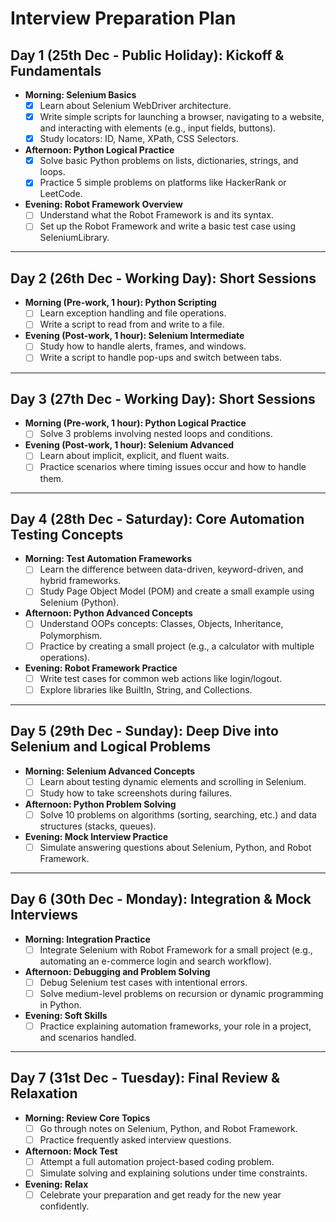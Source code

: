 # Interview Preparation Plan

## Day 1 (25th Dec - Public Holiday): Kickoff & Fundamentals
- **Morning: Selenium Basics**
  - [x] Learn about Selenium WebDriver architecture.
  - [x] Write simple scripts for launching a browser, navigating to a website, and interacting with elements (e.g., input fields, buttons).
  - [x] Study locators: ID, Name, XPath, CSS Selectors.

- **Afternoon: Python Logical Practice**
  - [x] Solve basic Python problems on lists, dictionaries, strings, and loops.
  - [x] Practice 5 simple problems on platforms like HackerRank or LeetCode.

- **Evening: Robot Framework Overview**
  - [ ] Understand what the Robot Framework is and its syntax.
  - [ ] Set up the Robot Framework and write a basic test case using SeleniumLibrary.

---

## Day 2 (26th Dec - Working Day): Short Sessions
- **Morning (Pre-work, 1 hour): Python Scripting**
  - [ ] Learn exception handling and file operations.
  - [ ] Write a script to read from and write to a file.

- **Evening (Post-work, 1 hour): Selenium Intermediate**
  - [ ] Study how to handle alerts, frames, and windows.
  - [ ] Write a script to handle pop-ups and switch between tabs.

---

## Day 3 (27th Dec - Working Day): Short Sessions
- **Morning (Pre-work, 1 hour): Python Logical Practice**
  - [ ] Solve 3 problems involving nested loops and conditions.

- **Evening (Post-work, 1 hour): Selenium Advanced**
  - [ ] Learn about implicit, explicit, and fluent waits.
  - [ ] Practice scenarios where timing issues occur and how to handle them.

---

## Day 4 (28th Dec - Saturday): Core Automation Testing Concepts
- **Morning: Test Automation Frameworks**
  - [ ] Learn the difference between data-driven, keyword-driven, and hybrid frameworks.
  - [ ] Study Page Object Model (POM) and create a small example using Selenium (Python).

- **Afternoon: Python Advanced Concepts**
  - [ ] Understand OOPs concepts: Classes, Objects, Inheritance, Polymorphism.
  - [ ] Practice by creating a small project (e.g., a calculator with multiple operations).

- **Evening: Robot Framework Practice**
  - [ ] Write test cases for common web actions like login/logout.
  - [ ] Explore libraries like BuiltIn, String, and Collections.

---

## Day 5 (29th Dec - Sunday): Deep Dive into Selenium and Logical Problems
- **Morning: Selenium Advanced Concepts**
  - [ ] Learn about testing dynamic elements and scrolling in Selenium.
  - [ ] Study how to take screenshots during failures.

- **Afternoon: Python Problem Solving**
  - [ ] Solve 10 problems on algorithms (sorting, searching, etc.) and data structures (stacks, queues).

- **Evening: Mock Interview Practice**
  - [ ] Simulate answering questions about Selenium, Python, and Robot Framework.

---

## Day 6 (30th Dec - Monday): Integration & Mock Interviews
- **Morning: Integration Practice**
  - [ ] Integrate Selenium with Robot Framework for a small project (e.g., automating an e-commerce login and search workflow).

- **Afternoon: Debugging and Problem Solving**
  - [ ] Debug Selenium test cases with intentional errors.
  - [ ] Solve medium-level problems on recursion or dynamic programming in Python.

- **Evening: Soft Skills**
  - [ ] Practice explaining automation frameworks, your role in a project, and scenarios handled.

---

## Day 7 (31st Dec - Tuesday): Final Review & Relaxation
- **Morning: Review Core Topics**
  - [ ] Go through notes on Selenium, Python, and Robot Framework.
  - [ ] Practice frequently asked interview questions.

- **Afternoon: Mock Test**
  - [ ] Attempt a full automation project-based coding problem.
  - [ ] Simulate solving and explaining solutions under time constraints.

- **Evening: Relax**
  - [ ] Celebrate your preparation and get ready for the new year confidently.
